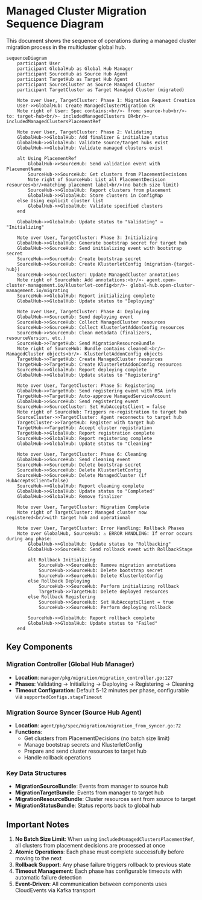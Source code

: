 # Managed Cluster Migration Sequence Diagram

This document shows the sequence of operations during a managed cluster migration process in the multicluster global hub.

```mermaid
sequenceDiagram
    participant User
    participant GlobalHub as Global Hub Manager
    participant SourceHub as Source Hub Agent
    participant TargetHub as Target Hub Agent
    participant SourceCluster as Source Managed Cluster
    participant TargetCluster as Target Managed Cluster (migrated)

    Note over User, TargetCluster: Phase 1: Migration Request Creation
    User->>GlobalHub: Create ManagedClusterMigration CR
    Note right of User: Spec contains:<br/>- from: source-hub<br/>- to: target-hub<br/>- includedManagedClusters OR<br/>- includedManagedClustersPlacementRef

    Note over User, TargetCluster: Phase 2: Validating
    GlobalHub->>GlobalHub: Add finalizer & initialize status
    GlobalHub->>GlobalHub: Validate source/target hubs exist
    GlobalHub->>GlobalHub: Validate managed clusters exist
    
    alt Using PlacementRef
        GlobalHub->>SourceHub: Send validation event with PlacementName
        SourceHub->>SourceHub: Get clusters from PlacementDecisions
        Note right of SourceHub: List all PlacementDecision resources<br/>matching placement label<br/>(no batch size limit)
        SourceHub->>GlobalHub: Report clusters from placement
        GlobalHub->>GlobalHub: Store clusters in ConfigMap
    else Using explicit cluster list
        GlobalHub->>GlobalHub: Validate specified clusters
    end
    
    GlobalHub->>GlobalHub: Update status to "Validating" → "Initializing"

    Note over User, TargetCluster: Phase 3: Initializing
    GlobalHub->>GlobalHub: Generate bootstrap secret for target hub
    GlobalHub->>SourceHub: Send initializing event with bootstrap secret
    SourceHub->>SourceHub: Create bootstrap secret
    SourceHub->>SourceHub: Create KlusterletConfig (migration-{target-hub})
    SourceHub->>SourceCluster: Update ManagedCluster annotations
    Note right of SourceHub: Add annotations:<br/>- agent.open-cluster-management.io/klusterlet-config<br/>- global-hub.open-cluster-management.io/migrating
    SourceHub->>GlobalHub: Report initializing complete
    GlobalHub->>GlobalHub: Update status to "Deploying"

    Note over User, TargetCluster: Phase 4: Deploying
    GlobalHub->>SourceHub: Send deploying event
    SourceHub->>SourceHub: Collect ManagedCluster resources
    SourceHub->>SourceHub: Collect KlusterletAddonConfig resources
    SourceHub->>SourceHub: Clean metadata (finalizers, resourceVersion, etc.)
    SourceHub->>TargetHub: Send MigrationResourceBundle
    Note right of SourceHub: Bundle contains cleaned:<br/>- ManagedCluster objects<br/>- KlusterletAddonConfig objects
    TargetHub->>TargetHub: Create ManagedCluster resources
    TargetHub->>TargetHub: Create KlusterletAddonConfig resources
    SourceHub->>GlobalHub: Report deploying complete
    GlobalHub->>GlobalHub: Update status to "Registering"

    Note over User, TargetCluster: Phase 5: Registering
    GlobalHub->>TargetHub: Send registering event with MSA info
    TargetHub->>TargetHub: Auto-approve ManagedServiceAccount
    GlobalHub->>SourceHub: Send registering event
    SourceHub->>SourceCluster: Set HubAcceptsClient = false
    Note right of SourceHub: Triggers re-registration to target hub
    SourceCluster->>TargetCluster: Agent reconnects to target hub
    TargetCluster->>TargetHub: Register with target hub
    TargetHub->>TargetHub: Accept cluster registration
    TargetHub->>GlobalHub: Report registration complete
    SourceHub->>GlobalHub: Report registering complete
    GlobalHub->>GlobalHub: Update status to "Cleaning"

    Note over User, TargetCluster: Phase 6: Cleaning
    GlobalHub->>SourceHub: Send cleaning event
    SourceHub->>SourceHub: Delete bootstrap secret
    SourceHub->>SourceHub: Delete KlusterletConfig
    SourceHub->>SourceHub: Delete ManagedCluster (if HubAcceptsClient=false)
    SourceHub->>GlobalHub: Report cleaning complete
    GlobalHub->>GlobalHub: Update status to "Completed"
    GlobalHub->>GlobalHub: Remove finalizer

    Note over User, TargetCluster: Migration Complete
    Note right of TargetCluster: Managed cluster now registered<br/>with target hub and operational

    Note over User, TargetCluster: Error Handling: Rollback Phases
    Note over GlobalHub, SourceHub: ⚠️ ERROR HANDLING: If error occurs during any phase:
        GlobalHub->>GlobalHub: Update status to "Rollbacking"
        GlobalHub->>SourceHub: Send rollback event with RollbackStage
        
        alt Rollback Initializing
            SourceHub->>SourceHub: Remove migration annotations
            SourceHub->>SourceHub: Delete bootstrap secret
            SourceHub->>SourceHub: Delete KlusterletConfig
        else Rollback Deploying
            SourceHub->>SourceHub: Perform initializing rollback
            TargetHub->>TargetHub: Delete deployed resources
        else Rollback Registering
            SourceHub->>SourceHub: Set HubAcceptsClient = true
            SourceHub->>SourceHub: Perform deploying rollback
        
        SourceHub->>GlobalHub: Report rollback complete
        GlobalHub->>GlobalHub: Update status to "Failed"
    end
```

## Key Components

### Migration Controller (Global Hub Manager)
- **Location**: `manager/pkg/migration/migration_controller.go:127`
- **Phases**: Validating → Initializing → Deploying → Registering → Cleaning
- **Timeout Configuration**: Default 5-12 minutes per phase, configurable via `supportedConfigs.stageTimeout`

### Migration Source Syncer (Source Hub Agent)  
- **Location**: `agent/pkg/spec/migration/migration_from_syncer.go:72`
- **Functions**: 
  - Get clusters from PlacementDecisions (no batch size limit)
  - Manage bootstrap secrets and KlusterletConfig
  - Prepare and send cluster resources to target hub
  - Handle rollback operations

### Key Data Structures
- **MigrationSourceBundle**: Events from manager to source hub
- **MigrationTargetBundle**: Events from manager to target hub  
- **MigrationResourceBundle**: Cluster resources sent from source to target
- **MigrationStatusBundle**: Status reports back to global hub

## Important Notes

1. **No Batch Size Limit**: When using `includedManagedClustersPlacementRef`, all clusters from placement decisions are processed at once
2. **Atomic Operations**: Each phase must complete successfully before moving to the next
3. **Rollback Support**: Any phase failure triggers rollback to previous state
4. **Timeout Management**: Each phase has configurable timeouts with automatic failure detection
5. **Event-Driven**: All communication between components uses CloudEvents via Kafka transport
